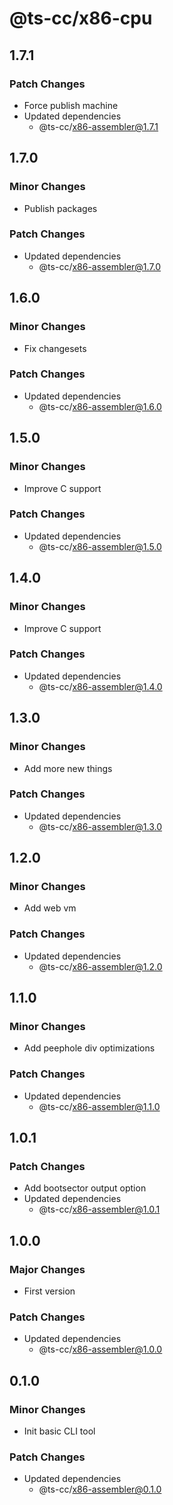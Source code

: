 # @ts-cc/x86-cpu

## 1.7.1

### Patch Changes

- Force publish machine
- Updated dependencies
  - @ts-cc/x86-assembler@1.7.1

## 1.7.0

### Minor Changes

- Publish packages

### Patch Changes

- Updated dependencies
  - @ts-cc/x86-assembler@1.7.0

## 1.6.0

### Minor Changes

- Fix changesets

### Patch Changes

- Updated dependencies
  - @ts-cc/x86-assembler@1.6.0

## 1.5.0

### Minor Changes

- Improve C support

### Patch Changes

- Updated dependencies
  - @ts-cc/x86-assembler@1.5.0

## 1.4.0

### Minor Changes

- Improve C support

### Patch Changes

- Updated dependencies
  - @ts-cc/x86-assembler@1.4.0

## 1.3.0

### Minor Changes

- Add more new things

### Patch Changes

- Updated dependencies
  - @ts-cc/x86-assembler@1.3.0

## 1.2.0

### Minor Changes

- Add web vm

### Patch Changes

- Updated dependencies
  - @ts-cc/x86-assembler@1.2.0

## 1.1.0

### Minor Changes

- Add peephole div optimizations

### Patch Changes

- Updated dependencies
  - @ts-cc/x86-assembler@1.1.0

## 1.0.1

### Patch Changes

- Add bootsector output option
- Updated dependencies
  - @ts-cc/x86-assembler@1.0.1

## 1.0.0

### Major Changes

- First version

### Patch Changes

- Updated dependencies
  - @ts-cc/x86-assembler@1.0.0

## 0.1.0

### Minor Changes

- Init basic CLI tool

### Patch Changes

- Updated dependencies
  - @ts-cc/x86-assembler@0.1.0
